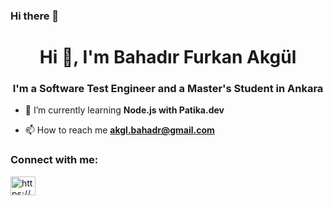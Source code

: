 ### Hi there 👋

<h1 align="center">Hi 👋, I'm Bahadır Furkan Akgül</h1>
<h3 align="center">I'm a Software Test Engineer and a Master's Student in Ankara</h3>

- 🌱 I’m currently learning **Node.js with Patika.dev**

- 📫 How to reach me **akgl.bahadr@gmail.com**

<h3 align="left">Connect with me:</h3>
<p align="left">
<a href="https://linkedin.com/in/https://www.linkedin.com/in/bahadirfurkan-akgul/" target="blank"><img align="center" src="https://raw.githubusercontent.com/rahuldkjain/github-profile-readme-generator/master/src/images/icons/Social/linked-in-alt.svg" alt="https://www.linkedin.com/in/bahadirfurkan-akgul/" height="30" width="40" /></a>
</p>
